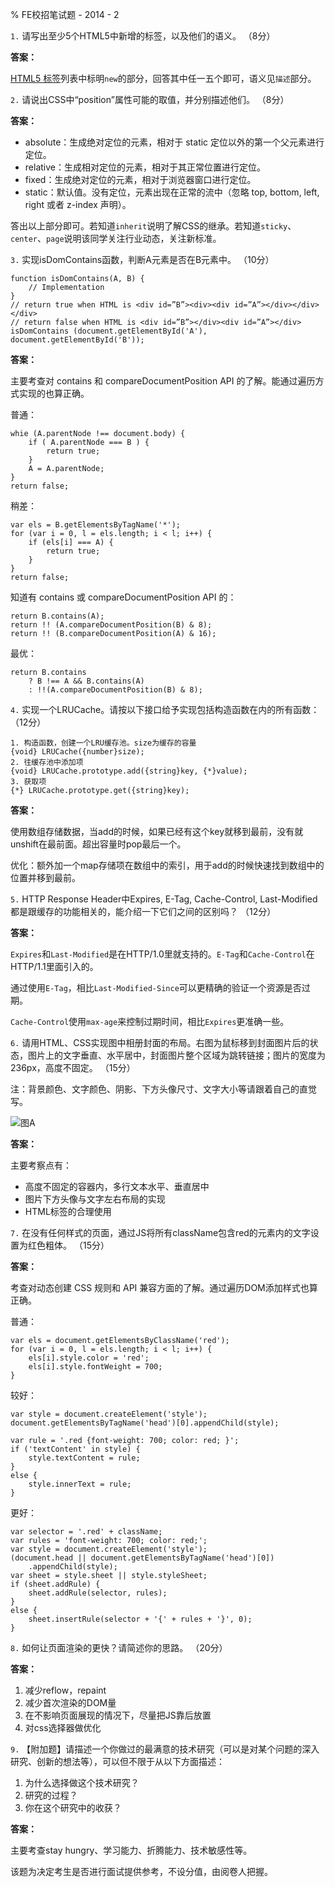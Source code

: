 % FE校招笔试题 - 2014 - 2


`1.`  请写出至少5个HTML5中新增的标签，以及他们的语义。 （8分）

**答案：**


[HTML5 标签](http://w3school.com.cn/html5/html5_reference.asp)列表中标明`new`的部分，回答其中任一五个即可，语义见`描述`部分。


`2.`  请说出CSS中“position”属性可能的取值，并分别描述他们。 （8分）

**答案：** 

- absolute：生成绝对定位的元素，相对于 static 定位以外的第一个父元素进行定位。
- relative：生成相对定位的元素，相对于其正常位置进行定位。
- fixed：生成绝对定位的元素，相对于浏览器窗口进行定位。
- static：默认值。没有定位，元素出现在正常的流中（忽略 top, bottom, left, right 或者 z-index 声明）。

答出以上部分即可。若知道`inherit`说明了解CSS的继承。若知道`sticky`、`center`、`page`说明该同学关注行业动态，关注新标准。




`3.`  实现isDomContains函数，判断A元素是否在B元素中。 （10分）

    function isDomContains(A, B) {
        // Implementation
    } 
    // return true when HTML is <div id=”B”><div><div id=”A”></div></div></div>
    // return false when HTML is <div id=”B”></div><div id=”A”></div>
    isDomContains (document.getElementById('A'), document.getElementById('B')); 

**答案：** 

主要考查对 contains 和 compareDocumentPosition API 的了解。能通过遍历方式实现的也算正确。

普通：

    whie (A.parentNode !== document.body) {
        if ( A.parentNode === B ) {
            return true;
        }
        A = A.parentNode;
    }
    return false;

稍差：

    var els = B.getElementsByTagName('*');
    for (var i = 0, l = els.length; i < l; i++) {
        if (els[i] === A) {
            return true;
        }
    }
    return false;

知道有 contains 或 compareDocumentPosition API 的：

    return B.contains(A);
    return !! (A.compareDocumentPosition(B) & 8);
    return !! (B.compareDocumentPosition(A) & 16);

最优：

    return B.contains
        ? B !== A && B.contains(A)
        : !!(A.compareDocumentPosition(B) & 8);


`4.`  实现一个LRUCache。请按以下接口给予实现包括构造函数在内的所有函数： （12分）

    1. 构造函数，创建一个LRU缓存池。size为缓存的容量
    {void} LRUCache({number}size);
    2. 往缓存池中添加项
    {void} LRUCache.prototype.add({string}key, {*}value);
    3. 获取项
    {*} LRUCache.prototype.get({string}key); 


**答案：** 

使用数组存储数据，当add的时候，如果已经有这个key就移到最前，没有就unshift在最前面。超出容量时pop最后一个。

优化：额外加一个map存储项在数组中的索引，用于add的时候快速找到数组中的位置并移到最前。



`5.`  HTTP Response Header中Expires, E-Tag, Cache-Control, Last-Modified都是跟缓存的功能相关的，能介绍一下它们之间的区别吗？ （12分）

**答案：** 

`Expires`和`Last-Modified`是在HTTP/1.0里就支持的。`E-Tag`和`Cache-Control`在HTTP/1.1里面引入的。

通过使用`E-Tag`，相比`Last-Modified-Since`可以更精确的验证一个资源是否过期。

`Cache-Control`使用`max-age`来控制过期时间，相比`Expires`更准确一些。


`6.`  请用HTML、CSS实现图中相册封面的布局。右图为鼠标移到封面图片后的状态，图片上的文字垂直、水平居中，封面图片整个区域为跳转链接；图片的宽度为236px，高度不固定。 （15分）

注：背景颜色、文字颜色、阴影、下方头像尺寸、文字大小等请跟着自己的直觉写。



![图A](http://fe.baidu.com/~zhao_lei/test/2.png)


**答案：** 

主要考察点有：

- 高度不固定的容器内，多行文本水平、垂直居中
- 图片下方头像与文字左右布局的实现
- HTML标签的合理使用


`7.`  在没有任何样式的页面，通过JS将所有className包含red的元素内的文字设置为红色粗体。 （15分）


**答案：** 

考查对动态创建 CSS 规则和 API 兼容方面的了解。通过遍历DOM添加样式也算正确。

普通：

    var els = document.getElementsByClassName('red');
    for (var i = 0, l = els.length; i < l; i++) {
        els[i].style.color = 'red';
        els[i].style.fontWeight = 700;
    }

较好：

    var style = document.createElement('style');
    document.getElementsByTagName('head')[0].appendChild(style);

    var rule = '.red {font-weight: 700; color: red; }';
    if ('textContent' in style) {
        style.textContent = rule;
    }
    else {
        style.innerText = rule;
    }

更好：

    var selector = '.red' + className;
    var rules = 'font-weight: 700; color: red;';
    var style = document.createElement('style');
    (document.head || document.getElementsByTagName('head')[0])
        .appendChild(style);
    var sheet = style.sheet || style.styleSheet;
    if (sheet.addRule) {
        sheet.addRule(selector, rules);
    }
    else {
        sheet.insertRule(selector + '{' + rules + '}', 0);
    }




`8.`  如何让页面渲染的更快？请简述你的思路。 （20分）

**答案：** 

1. 减少reflow，repaint
2. 减少首次渲染的DOM量
3. 在不影响页面展现的情况下，尽量把JS靠后放置
4. 对css选择器做优化


`9.` 【附加题】请描述一个你做过的最满意的技术研究（可以是对某个问题的深入研究、创新的想法等），可以但不限于从以下方面描述：

1.  为什么选择做这个技术研究？
2.  研究的过程？
3.  你在这个研究中的收获？

**答案：** 

主要考查stay hungry、学习能力、折腾能力、技术敏感性等。

该题为决定考生是否进行面试提供参考，不设分值，由阅卷人把握。
